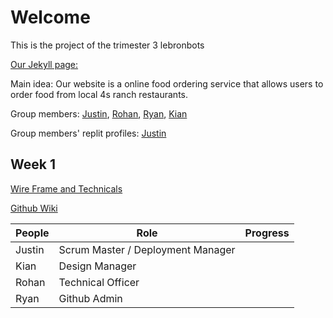 # Welcome
This is the project of the trimester 3 lebronbots

[Our Jekyll page:](shekark642.github.io/slackbots-p2)

Main idea: Our website is a online food ordering service that allows users to order food from local 4s ranch restaurants.

Group members: [Justin](https://github.com/jli615), [Rohan](https://github.com/RohanKoshy), [Ryan](https://github.com/ryanmgds), [Kian](https://github.com/Uhpachee)

Group members' replit profiles: [Justin](https://replit.com/@JustinLi38) 

## Week 1
[Wire Frame and Technicals](https://docs.google.com/document/d/1XlId0IyD8Gumsi1YGHI7pKbQUzD0qgsNyxq4Hsggdw4/edit?usp=sharing)

[Github Wiki](https://github.com/shekark642/M222--slackbots/wiki)

People | Role | Progress |
-------------  | -------------- | -------------- |
Justin   | Scrum Master / Deployment Manager |   |
Kian   | Design Manager |  |
Rohan   | Technical Officer |  |
Ryan   | Github Admin |  |
